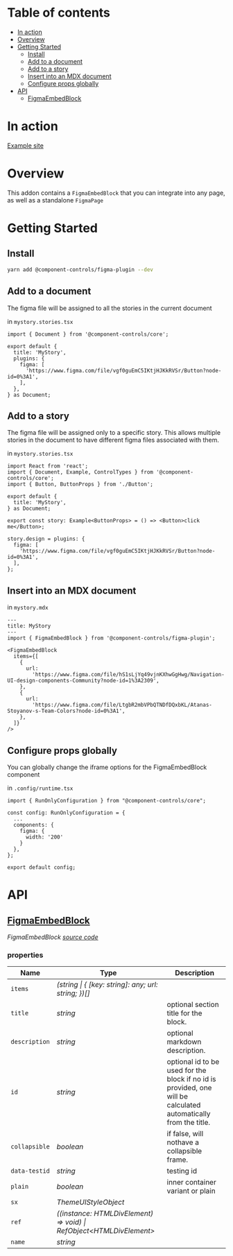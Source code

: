 # Table of contents

-   [In action](#in-action)
-   [Overview](#overview)
-   [Getting Started](#getting-started)
    -   [Install](#install)
    -   [Add to a document](#add-to-a-document)
    -   [Add to a story](#add-to-a-story)
    -   [Insert into an MDX document](#insert-into-an-mdx-document)
    -   [Configure props globally](#configure-props-globally)
-   [API](#api)
    -   [<ins>FigmaEmbedBlock</ins>](#insfigmaembedblockins)

# In action

[Example site](https://component-controls.com/api/esm-starter--overview/design)

# Overview

This addon contains a `FigmaEmbedBlock` that you can integrate into any page, as well as a standalone `FigmaPage`

# Getting Started

## Install

```sh
yarn add @component-controls/figma-plugin --dev
```

## Add to a document

The figma file will be assigned to all the stories in the current document

in `mystory.stories.tsx`

```
import { Document } from '@component-controls/core';

export default {
  title: 'MyStory',
  plugins: {
    figma: [
      'https://www.figma.com/file/vgf0guEmC5IKtjHJKkRVSr/Button?node-id=0%3A1',
    ],
  },
} as Document;

```

## Add to a story

The figma file will be assigned only to a specific story. This allows multiple stories in the document to have different figma files associated with them.

in `mystory.stories.tsx`

    import React from 'react';
    import { Document, Example, ControlTypes } from '@component-controls/core';
    import { Button, ButtonProps } from './Button';

    export default {
      title: 'MyStory',
    } as Document;

    export const story: Example<ButtonProps> = () => <Button>click me</Button>;

    story.design = plugins: {
      figma: [
        'https://www.figma.com/file/vgf0guEmC5IKtjHJKkRVSr/Button?node-id=0%3A1',
      ],
    };

## Insert into an MDX document

in `mystory.mdx`

    ---
    title: MyStory
    ---
    import { FigmaEmbedBlock } from '@component-controls/figma-plugin';

    <FigmaEmbedBlock
      items={[
        {
          url:
            'https://www.figma.com/file/hS1sLjYq49vjnKXhwGgHwg/Navigation-UI-design-components-Community?node-id=1%3A2309',
        },
        {
          url:
            'https://www.figma.com/file/LtgbR2mbVPbQTNDfDQxbKL/Atanas-Stoyanov-s-Team-Colors?node-id=0%3A1',
        },
      ]}
    />

## Configure props globally

You can globally change the iframe options for the FigmaEmbedBlock component

in `.config/runtime.tsx`

    import { RunOnlyConfiguration } from "@component-controls/core";

    const config: RunOnlyConfiguration = {
      ...
      components: {
        figma: {
          width: '200'
        }
      },
    };

    export default config;

# API

<react-docgen-typescript path="./src" exclude=".stories.tsx$,index.ts" />

<!-- START-REACT-DOCGEN-TYPESCRIPT -->

## <ins>FigmaEmbedBlock</ins>

_FigmaEmbedBlock [source code](https://github.com/ccontrols/component-controls/tree/master/plugins/figma-embed/src/FigmaEmbedBlock/FigmaEmbedBlock.tsx)_

### properties

| Name          | Type                                                                   | Description                                                                                                     |
| ------------- | ---------------------------------------------------------------------- | --------------------------------------------------------------------------------------------------------------- |
| `items`       | _(string \| { \[key: string]: any; url: string; })\[]_                 |                                                                                                                 |
| `title`       | _string_                                                               | optional section title for the block.                                                                           |
| `description` | _string_                                                               | optional markdown description.                                                                                  |
| `id`          | _string_                                                               | optional id to be used for the block if no id is provided, one will be calculated automatically from the title. |
| `collapsible` | _boolean_                                                              | if false, will nothave a collapsible frame.                                                                     |
| `data-testid` | _string_                                                               | testing id                                                                                                      |
| `plain`       | _boolean_                                                              | inner container variant or plain                                                                                |
| `sx`          | _ThemeUIStyleObject_                                                   |                                                                                                                 |
| `ref`         | _((instance: HTMLDivElement) => void) \| RefObject&lt;HTMLDivElement>_ |                                                                                                                 |
| `name`        | _string_                                                               |                                                                                                                 |

<!-- END-REACT-DOCGEN-TYPESCRIPT -->
